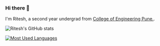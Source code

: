 ### Hi there 👋

I'm Ritesh, a second year undergrad from [College of Engineering Pune.](https://www.coep.org.in/).

![Ritesh's GitHub stats](https://github-readme-stats.vercel.app/api?username=Ritesh2408&show_icons=true&theme=radical)

[![Most Used Languages](https://github-readme-stats.vercel.app/api/top-langs/?username=Ritesh2408&theme=radical)](https://github.com/anuraghazra/github-readme-stats)
